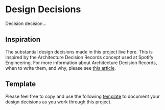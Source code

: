 # Design Decisions
Decision decision...
## Inspiration
The substantial design decisions made in this project live here. This is inspired by the Architecture Decision Records concept used at Spotify Engineering. For more information about Architecture Decision Records, when to write them, and why, please see  [this article](https://engineering.atspotify.com/2020/04/when-should-i-write-an-architecture-decision-record/
).
## Template
Please feel free to copy and use the following [template](template.md) to document your design decisions as you work through this project. 


